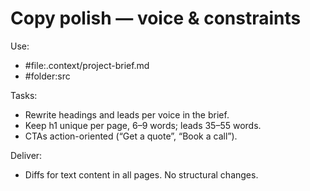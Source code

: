 # Copy polish — voice & constraints

Use:
- #file:.context/project-brief.md
- #folder:src

Tasks:
- Rewrite headings and leads per voice in the brief.
- Keep h1 unique per page, 6–9 words; leads 35–55 words.
- CTAs action-oriented (“Get a quote”, “Book a call”).

Deliver:
- Diffs for text content in all pages. No structural changes.
